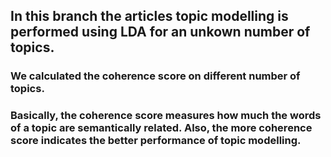 ## In this branch the articles topic modelling is performed using LDA for an unkown number of topics.

### We calculated the coherence score on different number of topics.

### Basically, the coherence score measures how much the words of a topic are semantically related. Also, the more coherence score indicates the better performance of topic modelling.
